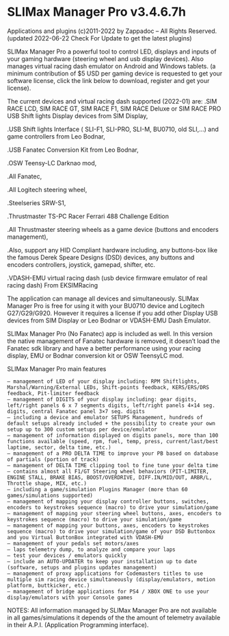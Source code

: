 # SLIMax Manager Pro v3.4.6.7h
Applications and plugins (c)2011-2022 by Zappadoc – All Rights Reserved.
(updated 2022-06-22 Check For Update to get the latest plugins)

SLIMax Manager Pro a powerful tool to control LED, displays and inputs of your gaming hardware (steering wheel and usb display devices). Also manages virtual racing dash emulator on Android and Windows tablets. (a minimum contribution of $5 USD per gaming device is requested to get your software license, click the link below to download, register and get your license).

The current devices and virtual racing dash supported (2022-01) are:
.SIM RACE LCD, SIM RACE GT, SIM RACE F1, SIM RACE Deluxe or SIM RACE PRO USB Shift lights Display devices from SIM Display,

.USB Shift lights Interface ( SLI-F1, SLI-PRO, SLI-M, BU0710, old SLI,…) and game controllers from Leo Bodnar,

.USB Fanatec Conversion Kit from Leo Bodnar,

.OSW Teensy-LC Darknao mod,

.All Fanatec,

.All Logitech steering wheel,

.Steelseries SRW-S1,

.Thrustmaster TS-PC Racer Ferrari 488 Challenge Edition

.All Thrustmaster steering wheels as a game device (buttons and encoders management),

.Also, support any HID Compliant hardware including, any buttons-box like the famous Derek Speare Designs (DSD) devices, any buttons and encoders controllers, joystick, gamepad, shifter, etc.

.VDASH-EMU virtual racing dash (usb device firmware emulator of real racing dash) From EKSIMRacing

The application can manage all devices and simultaneously. SLIMax Manager Pro is free for using it with your BU0710 device and Logitech G27/G29/G920. However it requires a license if you add other Display USB devices from SIM Display or Leo Bodnar or VDASH-EMU Dash Emulator.

SLIMax Manager Pro (No Fanatec) app is included as well. In this version the native management of Fanatec hardware is removed, it doesn’t load the Fanatec sdk library and have a better performance using your racing display, EMU or Bodnar conversion kit or OSW TeensyLC mod.

SLIMax Manager Pro main features

    – management of LED of your display including: RPM Shiftlights, Marshal/Warning/External LEDs, Shift-points feedback, KERS/ERS/DRS feedback, Pit-limiter feedback
    – management of DIGITS of your display including: gear digits, left/right panels 6 x 7 segments digits, left/right panels 4×14 seg. digits, central Fanatec panel 3×7 seg. digits
    – including a device and emulator SETUPS Management, hundreds of default setups already included + the possibility to create your own setup up to 300 custom setups per device/emulator
    – management of information displayed on digits panels, more than 100 functions available (speed, rpm, fuel, temp, press, current/last/best laptime, sector, delta time, etc.)
    – management of a PRO DELTA TIME to improve your PB based on database of partials (portion of track)
    – management of DELTA TIME clipping tool to fine tune your delta time
    – contains almost all F1/GT Steering wheel behaviors (PIT-LIMITER, ENGINE STALL, BRAKE BIAS, BOOST/OVERDRIVE, DIFF.IN/MID/OUT, ARBR/L, Throttle shape, MIX, etc.)
    – including a game/simulation Plugins Manager (more than 60 games/simulations supported)
    – management of mapping your display controller buttons, switches, encoders to keystrokes sequence (macro) to drive your simulation/game
    – management of mapping your steering wheel buttons, axes, encoders to keystrokes sequence (macro) to drive your simulation/game
    – management of mapping your buttons, axes, encoders to keystrokes sequence (macro) to drive your simulation/game of your DSD Buttonbox and you Virtual ButtonBox integrated with VDASH-EMU
    – management of your pedals set motors/axes
    – laps telemetry dump, to analyze and compare your laps
    – test your devices / emulators quickly
    – include an AUTO-UPDATER to keep your installation up to date (software, setups and plugins updates management)
    – management of proxy applications for Codemasters titles to use multiple sim racing device simultaneously (display/emulators, motion platform, buttkicker, etc.)
    – management of bridge applications for PS4 / XBOX ONE to use your display/emulators with your Console games

NOTES: All information managed by SLIMax Manager Pro are not available in all games/simulations it depends of the the amount of telemetry available in their A.P.I. (Application Programming interface).
